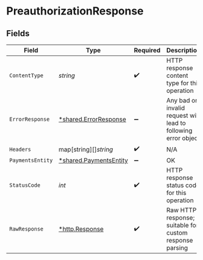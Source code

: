 # PreauthorizationResponse


## Fields

| Field                                                                  | Type                                                                   | Required                                                               | Description                                                            |
| ---------------------------------------------------------------------- | ---------------------------------------------------------------------- | ---------------------------------------------------------------------- | ---------------------------------------------------------------------- |
| `ContentType`                                                          | *string*                                                               | :heavy_check_mark:                                                     | HTTP response content type for this operation                          |
| `ErrorResponse`                                                        | [*shared.ErrorResponse](../../../pkg/models/shared/errorresponse.md)   | :heavy_minus_sign:                                                     | Any bad or invalid request will lead to following error object         |
| `Headers`                                                              | map[string][]*string*                                                  | :heavy_check_mark:                                                     | N/A                                                                    |
| `PaymentsEntity`                                                       | [*shared.PaymentsEntity](../../../pkg/models/shared/paymentsentity.md) | :heavy_minus_sign:                                                     | OK                                                                     |
| `StatusCode`                                                           | *int*                                                                  | :heavy_check_mark:                                                     | HTTP response status code for this operation                           |
| `RawResponse`                                                          | [*http.Response](https://pkg.go.dev/net/http#Response)                 | :heavy_check_mark:                                                     | Raw HTTP response; suitable for custom response parsing                |
